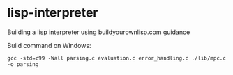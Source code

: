 # lisp-interpreter
Building a lisp interpreter using buildyourownlisp.com guidance

Build command on Windows:
```psh
gcc -std=c99 -Wall parsing.c evaluation.c error_handling.c ./lib/mpc.c -o parsing
```